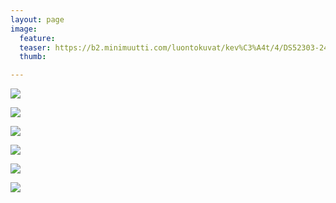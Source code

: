 ```yaml
---
layout: page
image:
  feature:
  teaser: https://b2.minimuutti.com/luontokuvat/kev%C3%A4t/4/DS52303-245px.jpg
  thumb:

---
```


![](https://b2.minimuutti.com/luontokuvat/kev%C3%A4t/3/DS50643-800px.jpg)

![](https://b2.minimuutti.com/luontokuvat/kev%C3%A4t/3/DS50644-800px.jpg)

![](https://b2.minimuutti.com/luontokuvat/kev%C3%A4t/4/DS52305-800px.jpg)

![](https://b2.minimuutti.com/luontokuvat/kev%C3%A4t/4/DS52308-800px.jpg)

![](https://b2.minimuutti.com/luontokuvat/kev%C3%A4t/4/DS52310-800px.jpg)

![](https://b2.minimuutti.com/luontokuvat/kev%C3%A4t/4/DS52303-800px.jpg)